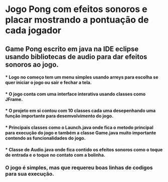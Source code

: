 # Jogo Pong com efeitos sonoros e placar mostrando a pontuação de cada jogador

## Game Pong escrito em java na IDE eclipse usando bibliotecas de audio para dar efeitos sonoros ao jogo.
#### * Logo no começo tem um menu simples usando arreys para escolha se quer iniciar o jogo ou sair e fechar a tela.
#### * O jogo conta com uma interface interativa usando classes como JFrame.
#### * O projeto em si contou com 10 classes cada uma desepenhando uma função importante para desemvolvimento do jogo.
#### * Principais classes como o Launch.java onde fica o metodo principal para execução do jogo e também a classe Game.java muito importante contendo as funcionalidades do jogo.
#### * Classe de Audio.java onde fica contido os efeitos sonoros como o toque de entrada e o toque no contato com a bolinha.

### O jogo é simples, mas que requereu boas linhas de codigos para sua execução.